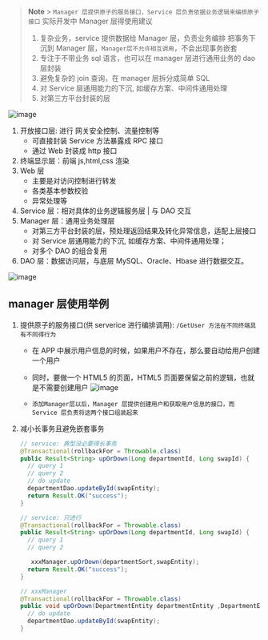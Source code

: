 > **Note** > `Manager 层提供原子的服务接口，Service 层负责依据业务逻辑来编排原子接口`
> 实际开发中 Manager 层得使用建议
>
> 1. 复杂业务，service 提供数据给 Manager 层，负责业务编排
>    把事务下沉到 Manager 层，`Manager层不允许相互调用`，不会出现事务嵌套
> 2. 专注于不带业务 sql 语言，也可以在 manager 层进行通用业务的 dao 层封装
> 3. 避免复杂的 join 查询，在 manager 层拆分成简单 SQL
> 4. 对 Service 层通用能力的下沉, 如缓存方案、中间件通用处理
> 5. 对第三方平台封装的层

![image](https://github.com/fork-repoes/COLA/assets/42330329/ec1d5605-6db7-4915-ae11-c28761f360d4)

1. 开放接口层: 进行 网关安全控制、流量控制等
   - 可直接封装 Service 方法暴露成 RPC 接口
   - 通过 Web 封装成 http 接口
2. 终端显示层：前端 js,html,css 渲染
3. Web 层
   - 主要是对访问控制进行转发
   - 各类基本参数校验
   - 异常处理等
4. Service 层：相对具体的业务逻辑服务层 | 与 DAO 交互
5. Manager 层：通用业务处理层
   - 对第三方平台封装的层，预处理返回结果及转化异常信息，适配上层接口
   - 对 Service 层通用能力的下沉, 如缓存方案、中间件通用处理；
   - 对多个 DAO 的组合复用
6. DAO 层：数据访问层，与底层 MySQL、Oracle、Hbase 进行数据交互。

![image](https://github.com/fork-repoes/COLA/assets/42330329/d5276111-8f2c-4823-be1e-1d65927e2c30)

## manager 层使用举例

1. 提供原子的服务接口(供 serverice 进行编排调用): `/GetUser 方法在不同终端具有不同得行为`

   - 在 APP 中展示用户信息的时候，如果用户不存在，那么要自动给用户创建一个用户
   - 同时，要做一个 HTML5 的页面，HTML5 页面要保留之前的逻辑，也就是不需要创建用户
     ![image](https://github.com/fork-repoes/COLA/assets/42330329/351ee065-017e-4d23-8fbb-05618fd5c20d)

   - `添加Manager层以后，Manager 层提供创建用户和获取用户信息的接口，而 Service 层负责将这两个接口组装起来`

2. 减小长事务且避免嵌套事务

   ```java
   // service: 典型没必要得长事务
   @Transactional(rollbackFor = Throwable.class)
   public Result<String> upOrDown(Long departmentId, Long swapId) {
     // query 1
     // query 2
     // do update
     departmentDao.updateById(swapEntity);
     return Result.OK("success");
   }
   ```

   ```java
   // service: 只进行
   @Transactional(rollbackFor = Throwable.class)
   public Result<String> upOrDown(Long departmentId, Long swapId) {
     // query 1
     // query 2

      xxxManager.upOrDown(departmentSort,swapEntity);
     return Result.OK("success");
   }

   // xxxManager
   @Transactional(rollbackFor = Throwable.class)
   public void upOrDown(DepartmentEntity departmentEntity ,DepartmentEntity swapEntity){
     // do update
     departmentDao.updateById(swapEntity);
   }
   ```
